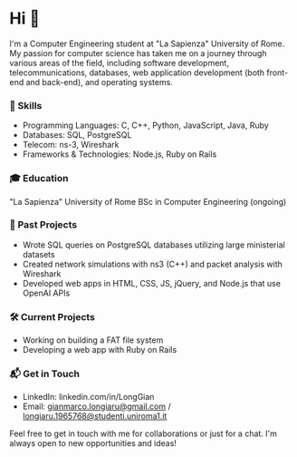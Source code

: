 # Hi 👋

I'm a Computer Engineering student at "La Sapienza" University of Rome. My passion for computer science has taken me on a journey through various areas of the field, including software development, telecommunications, databases, web application development (both front-end and back-end), and operating systems.

### 🚀 Skills

 - Programming Languages: C, C++, Python, JavaScript, Java, Ruby
 - Databases: SQL, PostgreSQL
 - Telecom: ns-3, Wireshark
 - Frameworks & Technologies: Node.js, Ruby on Rails

### 🎓 Education

"La Sapienza" University of Rome
BSc in Computer Engineering (ongoing)

### 💼 Past Projects

- Wrote SQL queries on PostgreSQL databases utilizing large ministerial datasets
- Created network simulations with ns3 (C++) and packet analysis with Wireshark
- Developed web apps in HTML, CSS, JS, jQuery, and Node.js that use OpenAI APIs

### 🛠 Current Projects

- Working on building a FAT file system
- Developing a web app with Ruby on Rails

### 📬 Get in Touch

- LinkedIn: linkedin.com/in/LongGian
- Email: gianmarco.longiaru@gmail.com / longiaru.1965768@studenti.uniroma1.it

Feel free to get in touch with me for collaborations or just for a chat. I'm always open to new opportunities and ideas!
